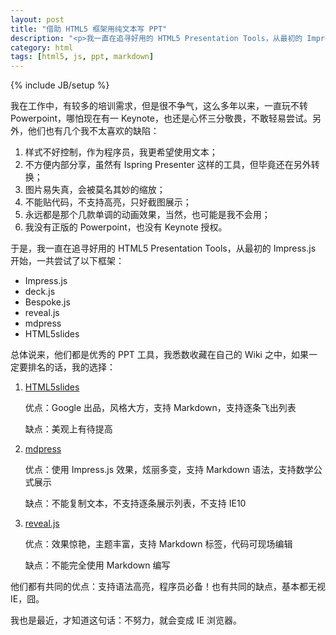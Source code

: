 ```yaml
---
layout: post
title: "借助 HTML5 框架用纯文本写 PPT"
description: "<p>我一直在追寻好用的 HTML5 Presentation Tools，从最初的 Impress.js 开始，一共尝试了以下框架：</p><ul><li>Impress.js</li><li>deck.js</li><li>Bespoke.js</li><li>reveal.js</li><li>mdpress</li><li>HTML5slides</li></ul><p>总体说来，他们都是优秀的 PPT 工具，我悉数收藏在自己的 Wiki 之中。</p>"
category: html
tags: [html5, js, ppt, markdown]
---
```

{% include JB/setup %}

我在工作中，有较多的培训需求，但是很不争气，这么多年以来，一直玩不转 Powerpoint，哪怕现在有一 Keynote，也还是心怀三分敬畏，不敢轻易尝试。另外，他们也有几个我不太喜欢的缺陷：

1. 样式不好控制，作为程序员，我更希望使用文本； 
2. 不方便内部分享，虽然有 Ispring Presenter 这样的工具，但毕竟还在另外转换； 
3. 图片易失真，会被莫名其妙的缩放；
4. 不能贴代码，不支持高亮，只好截图展示；
5. 永远都是那个几款单调的动画效果，当然，也可能是我不会用；
6. 我没有正版的 Powerpoint，也没有 Keynote 授权。

于是，我一直在追寻好用的 HTML5 Presentation Tools，从最初的 Impress.js 开始，一共尝试了以下框架：

- Impress.js
- deck.js
- Bespoke.js
- reveal.js
- mdpress
- HTML5slides

总体说来，他们都是优秀的 PPT 工具，我悉数收藏在自己的 Wiki 之中，如果一定要排名的话，我的选择：

1. [HTML5slides](http://www.chenzixin.com/demo/slides/)

	优点：Google 出品，风格大方，支持 Markdown，支持逐条飞出列表

	缺点：美观上有待提高

2. [mdpress](http://www.chenzixin.com/demo/mdpress/)

	优点：使用 Impress.js 效果，炫丽多变，支持 Markdown 语法，支持数学公式展示

	缺点：不能复制文本，不支持逐条展示列表，不支持 IE10

3. [reveal.js](http://www.chenzixin.com/demo/reveal/)

	优点：效果惊艳，主题丰富，支持 Markdown 标签，代码可现场编辑

	缺点：不能完全使用 Markdown 编写

他们都有共同的优点：支持语法高亮，程序员必备！也有共同的缺点，基本都无视 IE，囧。

我也是最近，才知道这句话：不努力，就会变成 IE 浏览器。




